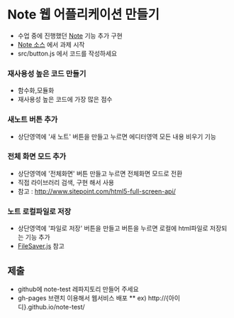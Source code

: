 # Note 웹 어플리케이션 만들기


* 수업 중에 진행했던 [Note](https://github.com/niceaji/note) 기능 추가 구현 
* [Note 소스](https://github.com/niceaji/note) 에서 과제 시작
* src/button.js 에서 코드를 작성하세요


### 재사용성 높은 코드 만들기

* 함수화,모듈화
* 재사용성 높은 코드에 가장 많은 점수 

### 새노트 버튼 추가 

* 상단영역에 '새 노트' 버튼을 만들고 누르면 에디터영역 모든 내용 비우기 기능 

### 전체 화면 모드 추가

* 상단영역에 '전체화면' 버튼 만들고 누르면 전체화면 모드로 전환
* 직접 라이브러리 검색, 구현 해서 사용
* 참고 : http://www.sitepoint.com/html5-full-screen-api/

### 노트 로컬파일로 저장

* 상단영역에 '파일로 저장' 버튼을 만들고 버튼을 누르면 로컬에 html파일로 저장되는 기능 추가 
* [FileSaver.js](https://github.com/eligrey/FileSaver.js) 참고

## 제출

* github에  note-test 레파지토리 만들어 주세요 
* gh-pages 브랜치 이용해서 웹서비스 배포 
** ex) http://{아이디}.github.io/note-test/
